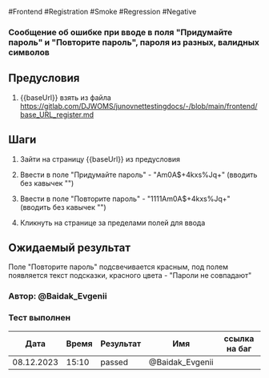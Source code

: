 #Frontend #Registration #Smoke #Regression #Negative

### Сообщение об ошибке при вводе в поля "Придумайте пароль" и "Повторите пароль", пароля из разных, валидных символов

## Предусловия

1. {{baseUrl}} взять из файла https://gitlab.com/DJWOMS/junovnettestingdocs/-/blob/main/frontend/base_URL_register.md

## Шаги

1. Зайти на страницу {{baseUrl}} из предусловия

2. Ввести в поле "Придумайте пароль" - "Am0A$+4kxs%Jq+" (вводить без кавычек "")

3. Ввести в поле "Повторите пароль" - "1111Am0A$+4kxs%Jq+" (вводить без кавычек "")

4. Кликнуть на странице за пределами полей для ввода

## Ожидаемый результат

Поле "Повторите пароль" подсвечивается красным, под полем появляется текст подсказки, красного цвета - "Пароли не совпадают"

### Автор: @Baidak_Evgenii

### Тест выполнен
|     Дата    | Время | Результат   |   Имя  | ссылка на баг |
|     ---     |  ---  |    ---      |   ---  |      ---      |
|  08.12.2023 | 15:10 |   passed    | @Baidak_Evgenii |      |